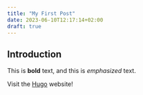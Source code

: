 ```yaml
---
title: "My First Post"
date: 2023-06-10T12:17:14+02:00
draft: true
---
```



## Introduction

This is **bold** text, and this is *emphasized* text.

Visit the [Hugo](https://gohugo.io) website!
